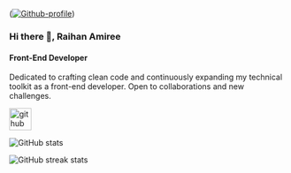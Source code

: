 (<a href="https://ibb.co/B2j3PrhK"><img src="https://i.ibb.co/DfkWb8Bg/Github-profile.jpg" alt="Github-profile" border="0"></a>)

### Hi there 👋, Raihan Amiree
#### Front-End Developer

Dedicated to crafting clean code and continuously expanding my technical toolkit as a front-end developer. Open to collaborations and new challenges.



[<img src='https://cdn.jsdelivr.net/npm/simple-icons@3.0.1/icons/github.svg' alt='github' height='40'>](https://github.com/RaihanAmiree)  

![GitHub stats](https://github-readme-stats.vercel.app/api?username=RaihanAmiree&show_icons=true)  

![GitHub streak stats](https://streak-stats.demolab.com/?user=RaihanAmiree)  


